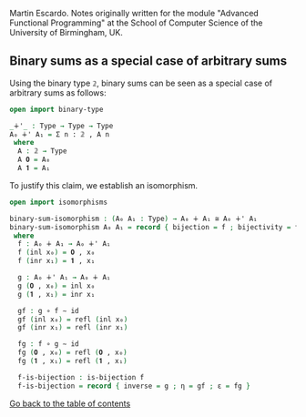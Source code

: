
Martin Escardo.
Notes originally written for the module "Advanced Functional Programming"
at the School of Computer Science of the University of Birmingham, UK.


<!--
```agda
{-# OPTIONS --without-K --safe #-}

module binary-sums-as-sums where

open import prelude
```
-->

## Binary sums as a special case of arbitrary sums

Using the binary type `𝟚`, binary sums can be seen as a special case of arbitrary sums as follows:
```agda
open import binary-type

_∔'_ : Type → Type → Type
A₀ ∔' A₁ = Σ n ꞉ 𝟚 , A n
 where
  A : 𝟚 → Type
  A 𝟎 = A₀
  A 𝟏 = A₁
```

To justify this claim, we establish an isomorphism.
```agda
open import isomorphisms

binary-sum-isomorphism : (A₀ A₁ : Type) → A₀ ∔ A₁ ≅ A₀ ∔' A₁
binary-sum-isomorphism A₀ A₁ = record { bijection = f ; bijectivity = f-is-bijection }
 where
  f : A₀ ∔ A₁ → A₀ ∔' A₁
  f (inl x₀) = 𝟎 , x₀
  f (inr x₁) = 𝟏 , x₁

  g : A₀ ∔' A₁ → A₀ ∔ A₁
  g (𝟎 , x₀) = inl x₀
  g (𝟏 , x₁) = inr x₁

  gf : g ∘ f ∼ id
  gf (inl x₀) = refl (inl x₀)
  gf (inr x₁) = refl (inr x₁)

  fg : f ∘ g ∼ id
  fg (𝟎 , x₀) = refl (𝟎 , x₀)
  fg (𝟏 , x₁) = refl (𝟏 , x₁)

  f-is-bijection : is-bijection f
  f-is-bijection = record { inverse = g ; η = gf ; ε = fg }
```

[Go back to the table of contents](https://martinescardo.github.io/HoTTEST-Summer-School/)
